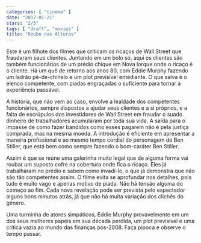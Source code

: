 ```yaml
---
categories: [ "cinema" ]
date: "2017-01-21"
stars: "2/5"
tags: [ "draft", "movies" ]
title: "Roubo nas Alturas"
---
```

Este é um filhote dos filmes que criticam os ricaços de Wall Street
que fraudaram seus clientes. Juntando em um bolo só, aqui os clientes
são também funcionários de um prédio chique em Nova Iorque onde o
ricaço é o cliente. Há um quê de retorno aos anos 80, com Eddie Murphy
fazendo um ladrão pé-de-chinelo e um plot previsível entediante. O
que salva é o elenco competente, com piadas engraçadas o suficiente
para tornar a experiência passável.

A história, que não vem ao caso, envolve a lealdade dos competentes
funcionários, sempre dispostos a ajudar seus clientes e a si próprios, e
a falta de escrúpulos dos investidores de Wall Street em fraudar o suado
dinheiro de trabalhadores acumularam por toda sua vida. A saída para o
impasse de como fazer bandidos como esses pagarem não é pela justiça
comprada, mas na mesma moeda. A introdução é eficiente em apresentar
a maneira profissional e ao mesmo tempo cordial do personagem de Ben
Stiller, que está bem como sempre fazendo o bom-caráter Ben Stiller.

Assim é que se reúne uma galerinha muito legal que de alguma forma
vai roubar um suposto cofre na cobertura onde fica o ricaço. Eles já
trabalharam no prédio e sabem como invadi-lo, o que já demonstra
que não são tão competentes assim. O filme evita se aprofundar
nos detalhes, pois tudo é muito vago e apenas motivo de piada. Não
há tensão alguma do começo ao fim. Cada nova revelação pode ser
prevista pelo espectador alguns bons minutos atrás, já que não há
muita variação dos clichês do gênero.

Uma turminha de atores simpáticos, Eddie Murphy provavelmente em um
dos seus melhores papéis em sua década perdida, um plot previsível
e uma crítica vazia ao mundo das finanças pós-2008. Faça pipoca e
observe o tempo passar.
